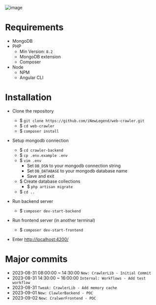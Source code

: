 ![image](https://github.com/iNewLegend/web-crawler/assets/10234691/830714f3-c0ec-4b51-add7-d44b0598cc98)

# Requirements
- MongoDB
- PHP 
  - Min Version: `8.2`
  - MongoDB extension
  - Composer
- Node
    - NPM
    - Angular CLI

# Installation
- Clone the repository
    - $ `git clone https://github.com/iNewLegend/web-crawler.git`
    - $ `cd web-crawler`
    - $ `composer install`


- Setup mongodb connection
    - $ `cd crawler-backend`
    - $ `cp .env.example .env`
    - $ `vim .env`
        - Set `DB_DSN` to your mongodb connection string
        - Set `DB_DATABASE` to your mongodb database name
        - Save and exit
    - $ Create database collections
      - $ `php artisan migrate`
    - $ `cd ..`


- Run backend server
    - $ `composer dev-start-backend`
- Run frontend server (in another terminal)
    - $ `composer dev-start-frontend`

- Enter [http://localhost:4200/](http://localhost:4200/)

# Major commits
-  2023-08-31 08:00:00 ~ 14:30:00 `New: CrawlerLib - Initial Commit`
-  2023-08-31 14:30:00 ~ 16:00:00 `Internal: Workflows - Add test workflow`
-  2023-08-31 `Tweak: CrawlerLib - Add memory cache`
-  2023-09-01 `New: ClawlerBackend - POC`
-  2023-09-02 `New: CralwerFrontend - POC`
